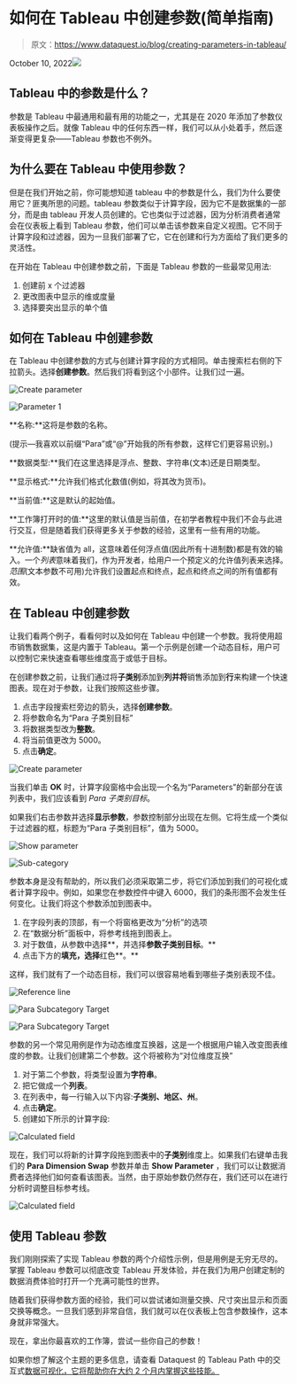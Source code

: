 # 如何在 Tableau 中创建参数(简单指南)

> 原文：<https://www.dataquest.io/blog/creating-parameters-in-tableau/>

October 10, 2022![](img/fd2df25abb01bf18174297728737533e.png)

## **Tableau 中的参数是什么？**

参数是 Tableau 中最通用和最有用的功能之一，尤其是在 2020 年添加了参数仪表板操作之后。就像 Tableau 中的任何东西一样，我们可以从小处着手，然后逐渐变得更复杂——Tableau 参数也不例外。

## **为什么要在 Tableau 中使用参数？**

但是在我们开始之前，你可能想知道 tableau 中的参数是什么，我们为什么要使用它？匪夷所思的问题。tableau 参数类似于计算字段，因为它不是数据集的一部分，而是由 tableau 开发人员创建的。它也类似于过滤器，因为分析消费者通常会在仪表板上看到 Tableau 参数，他们可以单击该参数来自定义视图。它不同于计算字段和过滤器，因为一旦我们部署了它，它在创建和行为方面给了我们更多的灵活性。

在开始在 Tableau 中创建参数之前，下面是 Tableau 参数的一些最常见用法:

1.  创建前 x 个过滤器
2.  更改图表中显示的维或度量
3.  选择要突出显示的单个值

## **如何在 Tableau 中创建参数**

在 Tableau 中创建参数的方式与创建计算字段的方式相同。单击搜索栏右侧的下拉箭头。选择**创建参数**。然后我们将看到这个小部件。让我们过一遍。

![Create parameter](img/3f1f36c31b040cedf7be5c87d89b4029.png)

![Parameter 1](img/acb51815428eab0d69d5268c55467de0.png)

**名称:**这将是参数的名称。

(提示—我喜欢以前缀“Para”或“@”开始我的所有参数，这样它们更容易识别。)

**数据类型:**我们在这里选择是浮点、整数、字符串(文本)还是日期类型。

**显示格式:**允许我们格式化数值(例如，将其改为货币)。

**当前值:**这是默认的起始值。

**工作簿打开时的值:**这里的默认值是当前值，在初学者教程中我们不会与此进行交互，但是随着我们获得更多关于参数的经验，这里有一些有用的功能。

**允许值:**缺省值为 all，这意味着任何浮点值(因此所有十进制数)都是有效的输入。一个*列表*意味着我们，作为开发者，给用户一个预定义的允许值列表来选择。*范围*(文本参数不可用)允许我们设置起点和终点，起点和终点之间的所有值都有效。

## **在 Tableau 中创建参数**

让我们看两个例子，看看何时以及如何在 Tableau 中创建一个参数。我将使用超市销售数据集，这是内置于 Tableau。第一个示例是创建一个动态目标，用户可以控制它来快速查看哪些维度高于或低于目标。

在创建参数之前，让我们通过将**子类别**添加到**列并将**销售添加到**行**来构建一个快速图表。现在对于参数，让我们按照这些步骤。

1.  点击字段搜索栏旁边的箭头，选择**创建参数**。
2.  将参数命名为“Para 子类别目标”
3.  将数据类型改为**整数**。
4.  将当前值更改为 5000。
5.  点击**确定**。

![Create parameter](img/0822c087f731b2a0af92aed194985108.png)

当我们单击 **OK** 时，计算字段窗格中会出现一个名为“Parameters”的新部分在该列表中，我们应该看到 *Para 子类别目标*。

如果我们右击参数并选择**显示参数**，参数控制部分出现在左侧。它将生成一个类似于过滤器的框，标题为“Para 子类别目标”，值为 5000。

![Show parameter](img/1fa25f6244f885800028389801e22191.png)

![Sub-category](img/5f12d9e460ef8b7eb188359cc93fa8f2.png)

参数本身是没有帮助的，所以我们必须采取第二步，将它们添加到我们的可视化或者计算字段中。例如，如果您在参数控件中键入 6000，我们的条形图不会发生任何变化。让我们将这个参数添加到图表中。

1.  在字段列表的顶部，有一个将窗格更改为“分析”的选项
2.  在“数据分析”面板中，将参考线拖到图表上。
3.  对于数值，从参数中选择**，并选择**参数子类别目标**。**
4.  点击下方的**填充，选择**红色**。**

这样，我们就有了一个动态目标，我们可以很容易地看到哪些子类别表现不佳。

![Reference line](img/a636adc27829b80dc9bf7f2d8ee15e06.png)

![Para Subcategory Target](img/da002fc54937c87125fb41b8bff94d7a.png)

![Para Subcategory Target](img/fced30261edf26f6e0bd2b7a74a02be1.png)

参数的另一个常见用例是作为动态维度互换器，这是一个根据用户输入改变图表维度的参数。让我们创建第二个参数。这个将被称为“对位维度互换”

1.  对于第二个参数，将类型设置为**字符串**。
2.  把它做成一个**列表**。
3.  在列表中，每一行输入以下内容:**子类别、地区、州**。
4.  点击**确定**。
5.  创建如下所示的计算字段:

![Calculated field](img/1b22cafd0d841cb207557566d5c8e1b7.png)

现在，我们可以将新的计算字段拖到图表中的**子类别**维度上。如果我们右键单击我们的 **Para Dimension Swap** 参数并单击 **Show Parameter** ，我们可以让数据消费者选择他们如何查看该图表。当然，由于原始参数仍然存在，我们还可以在进行分析时调整目标参考线。

![Calculated field](img/87fa509b0b2d9105e466d51795f9ffb6.png)

## **使用 Tableau 参数**

我们刚刚探索了实现 Tableau 参数的两个介绍性示例，但是用例是无穷无尽的。掌握 Tableau 参数可以彻底改变 Tableau 开发体验，并在我们为用户创建定制的数据消费体验时打开一个充满可能性的世界。

随着我们获得参数方面的经验，我们可以尝试诸如测量交换、尺寸突出显示和页面交换等概念。一旦我们感到非常自信，我们就可以在仪表板上包含参数操作，这本身就非常强大。

现在，拿出你最喜欢的工作簿，尝试一些你自己的参数！

如果你想了解这个主题的更多信息，请查看 Dataquest 的 Tableau Path 中的交互式[数据可视化，它将帮助你在大约 2 个月内掌握这些技能。](https://www.dataquest.io/path/data-visualization-in-tableau/)